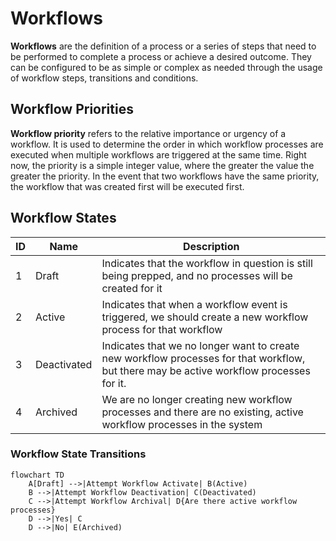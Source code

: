 # Workflows

**Workflows** are the definition of a process or a series of steps that need to be performed to complete a process or
achieve a desired outcome. They can be configured to be as simple or complex as needed through the usage of workflow
steps, transitions and conditions.

## Workflow Priorities

**Workflow priority** refers to the relative importance or urgency of a workflow. It is used to determine the order in
which workflow processes are executed when multiple workflows are triggered at the same time.  Right now, the priority is
a simple integer value, where the greater the value the greater the priority.  In the event that two workflows have
the same priority, the workflow that was created first will be executed first.

## Workflow States

| ID | Name        | Description                                                                                                                             |
|----|-------------|-----------------------------------------------------------------------------------------------------------------------------------------|
| 1  | Draft       | Indicates that the workflow in question is still being prepped, and no processes will be created for it                                 |
| 2  | Active      | Indicates that when a workflow event is triggered, we should create a new workflow process for that workflow                            |
| 3  | Deactivated | Indicates that we no longer want to create new workflow processes for that workflow, but there may be active workflow processes for it. |
| 4  | Archived    | We are no longer creating new workflow processes and there are no existing, active workflow processes in the system                     |

### Workflow State Transitions
```mermaid
flowchart TD
    A[Draft] -->|Attempt Workflow Activate| B(Active)
    B -->|Attempt Workflow Deactivation| C(Deactivated)
    C -->|Attempt Workflow Archival| D{Are there active workflow processes}
    D -->|Yes| C
    D -->|No| E(Archived)
```

